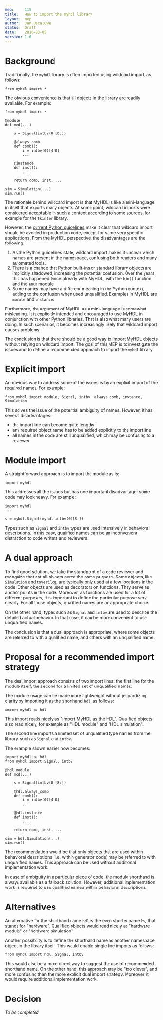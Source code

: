 ```yaml
---
mep:     115
title:   How to import the myhdl library
layout:  mep
author:  Jan Decaluwe
status:  Draft
date:    2016-03-05
version: 1.0
---
```


Background
==========

Traditionally, the `myhdl` library is often imported using wildcard import, as
follows:

```
from myhdl import *
```

The obvious convenience is that all objects in the library are readily
available. For example:

```
from myhdl import *

@module
def mod(...)

    s = Signal(intbv(0)[8:])

    @always_comb
    def comb():
        i = intbv(0)[4:0]
        ...

    @instance
    def inst():
        ...

    return comb, inst, ...

sim = Simulation(...)
sim.run()
```

The rationale behind wildcard import is that MyHDL is like a mini-language in
itself that exports many objects. At some point, wildcard imports were
considered acceptable in such a context according to some sources, for example
for the `Tkinter` library.

However, the [current Python guidelines][pep8] make it clear that wildcard
import should be avoided in production code, except for some very specific
applications. From the MyHDL perspective, the disadvantages are the following:

1. As the Python guidelines state, wildcard import makes it unclear which names
are present in the namespace, confusing both readers and many automated tools.
2. There is a chance that Python built-ins or standard library objects are
implicitly shadowed, increasing the potential confusion. Over the years, this
has happened twice already with MyHDL, with the `bin()` function and the `enum`
module.   
3. Some names may have a different meaning in the Python context, adding to the
confusion when used unqualified. Examples in MyHDL are `module` and `instance`.

Furthermore, the argument of MyHDL as a mini-language is somewhat misleading. It
is explicitly intended and encouraged to use MyHDL in conjunction with other
Python libraries. That is also what many users are doing. In such scenarios, it
becomes increasingly likely that wildcard import causes problems.

The conclusion is that there should be a good way to import MyHDL objects
without relying on wildcard import. The goal of this MEP is to investigate the
issues and to define a recommended approach to import the `myhdl` library.

[pep8]: https://www.python.org/dev/peps/pep-0008/#imports

Explicit import
===============

An obvious way to address some of the issues is by an explicit import of the
required names. For example:

```
from myhdl import module, Signal, intbv, always_comb, instance, Simulation
```

This solves the issue of the potential ambiguity of names. However, it has
several disadvantages:

* the import line can become quite lengthy
* any required object name has to be added explicitly to the import line
* all names in the code are still unqualified, which may be confusing to a
reviewer

Module import
=============

A straightforward approach is to import the module as is:

```
import myhdl
```

This addresses all the issues but has one important disadvantage: some
code may look heavy. For example:

```
import myhdl
...

s = myhdl.Signal(myhdl.intbv(0)[8:])
```

Types such as `Signal` and `intbv` types are used intensively in behavioral
descriptions. In this case, qualified names can be an inconvenient distraction
to code writers and reviewers.

A dual approach
===============

To find good solution, we take the standpoint of a code reviewer and recognize
that not all objects serve the same purpose. Some objects, like `Simulation` and
`toVerilog`, are typically only used at a few locations in the code. Other
objects are used as decorators on functions. They serve as anchor points in the
code. Moreover, as functions are used for a lot of different purposes, it is
important to define the particular purpose very clearly. For all those objects,
qualified names are an appropriate choice.

On the other hand, types such as `Signal` and `intbv` are used to describe the
detailed actual behavior. In that case, it can be more convenient to use
unqualified names.

The conclusion is that a dual approach is appropriate, where some objects
are referred to with a qualified name, and others with an unqualified name.

Proposal for a recommended import strategy
==========================================

The dual import approach consists of two import lines: the first line for
the module itself, the second for a limited set of unqualified names.

The module usage can be made more lightweight without jeopardizing clarity by
importing it as the shorthand `hdl`, as follows:

```
import myhdl as hdl
```

This import reads nicely as "import MyHDL as the HDL". Qualified
objects also read nicely, for example as "HDL module" and "HDL simulation".

The second line imports a limited set of unqualified type names from the
library, such as `Signal` and `intbv`.

The example shown earlier now becomes:

```
import myhdl as hdl
from myhdl import Signal, intbv

@hdl.module
def mod(...)

    s = Signal(intbv(0)[8:])

    @hdl.always_comb
    def comb():
        i = intbv(0)[4:0]
        ...

    @hdl.instance
    def inst():
        ...

    return comb, inst, ...

sim = hdl.Simulation(...)
sim.run()
```

The recommendation would be that only objects that are used within behavioral
descriptions (i.e. within generator code) may be referred to with unqualified
names. This approach can be used without additional implementation work.

In case of ambiguity in a particular piece of code, the module shorthand is
always available as a fallback solution. However, additional implementation work
is required to use qualified names within behavioral descriptions.

Alternatives
============

An alternative for the shorthand name `hdl` is the even shorter name `hw`, that
stands for "hardware". Qualified objects would read nicely as "hardware module"
or "hardware simulation".

Another possibility is to define the shorthand name as another namespace object
in the library itself. This would enable single line imports as follows:

```
from myhdl import hdl, Signal, intbv
```

This would also be a more direct way to suggest the use of recommended shorthand
name. On the other hand, this approach may be "too clever", and more confusing
than the more explicit dual import strategy. Moreover, it would require
additional implementation work.

Decision
========

_To be completed_

[mep-114]: https://github.com/jandecaluwe/myhdl/tree/mep-114
